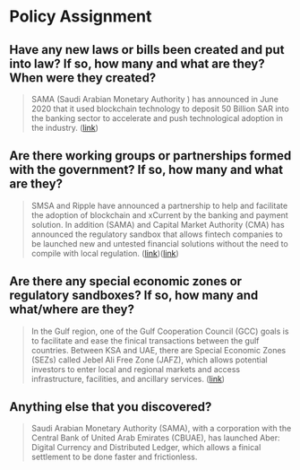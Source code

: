 # Policy Assignment


## Have any new laws or bills been created and put into law? If so, how many and what are they? When were they created? 

> SAMA (Saudi Arabian Monetary Authority ) has announced in June 2020 that it used blockchain technology to deposit 50 Billion SAR into the banking sector to accelerate and push technological adoption in the industry. ([link](https://www.sama.gov.sa/en-us/news/pages/news-575.aspx))

## Are there working groups or partnerships formed with the government? If so, how many and what are they?

> SMSA and Ripple have announced a partnership to help and facilitate the adoption of blockchain and xCurrent by the banking and payment solution. In addition (SAMA) and Capital Market Authority (CMA) has announced the regulatory sandbox that allows fintech companies to be launched new and untested financial solutions without the need to compile with local regulation. ([link](https://english.aawsat.com//home/article/1183761/moodys-sama-deal-ripple-provides-400-million-banks))([link](https://www.sama.gov.sa/en-US/Regulatory%20Sandbox/Pages/About-Us.aspx))

## Are there any special economic zones or regulatory sandboxes? If so, how many and what/where are they? 

> In the Gulf region, one of the Gulf Cooperation Council (GCC) goals is to facilitate and ease the finical transactions between the gulf countries. Between KSA and UAE, there are Special Economic Zones (SEZs) called  Jebel Ali Free Zone (JAFZ), which allows potential investors to enter local and regional markets and access infrastructure, facilities, and ancillary services. ([link](https://www.pwc.com/m1/en/publications/re-birth-special-economic-zones-gcc.html))

## Anything else that you discovered?

> Saudi Arabian Monetary Authority (SAMA), with a corporation with the Central Bank of United Arab Emirates (CBUAE), has launched Aber: Digital Currency and Distributed Ledger, which allows a finical settlement to be done faster and frictionless.
